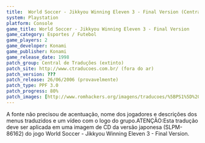 ```yaml
---
title:  World Soccer - Jikkyou Winning Eleven 3 - Final Version (Central de Traduções)
system: Playstation
platform: Console
game_title: World Soccer - Jikkyou Winning Eleven 3 - Final Version
game_category: Esportes / Futebol
game_players: 2
game_developer: Konami
game_publisher: Konami
game_release_date: 1998
patch_group: Central de Traduções (extinto)
patch_site: http://www.ctraducoes.com.br/ (fora do ar)
patch_version: ???
patch_release: 26/06/2006 (provavelmente)
patch_type: PPF 3.0
patch_progress: 80%
patch_images: [http://www.romhackers.org/imagens/traducoes/%5BPS1%5D%20World%20Soccer%20-%20Jikkyou%20Winning%20Eleven%203%20-%20Final%20Version%20-%20Central%20de%20Tradu%C3%A7%C3%B5es%20-%201.jpg,http://www.romhackers.org/imagens/traducoes/%5BPS1%5D%20World%20Soccer%20-%20Jikkyou%20Winning%20Eleven%203%20-%20Final%20Version%20-%20Central%20de%20Tradu%C3%A7%C3%B5es%20-%202.jpg,http://www.romhackers.org/imagens/traducoes/%5BPS1%5D%20World%20Soccer%20-%20Jikkyou%20Winning%20Eleven%203%20-%20Final%20Version%20-%20Central%20de%20Tradu%C3%A7%C3%B5es%20-%203.jpg]
---
```

A fonte não precisou de acentuação, nome dos jogadores e descrições dos menus traduzidos e um vídeo com o logo do grupo.ATENÇÃO:Esta tradução deve ser aplicada em uma imagem de CD da versão japonesa (SLPM-86162) do jogo World Soccer - Jikkyou Winning Eleven 3 - Final Version.